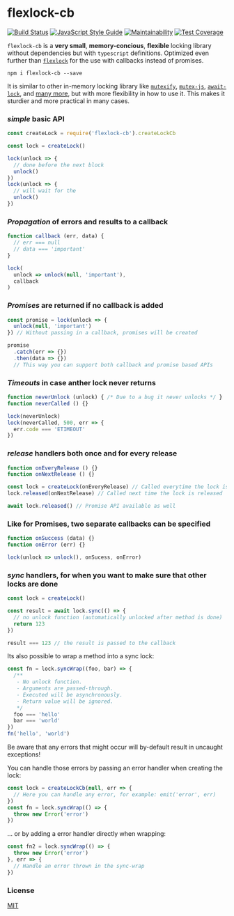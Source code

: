 # flexlock-cb

<a href="https://travis-ci.org/martinheidegger/flexlock-cb"><img src="https://travis-ci.org/martinheidegger/flexlock-cb.svg?branch=master" alt="Build Status"/></a>
[![JavaScript Style Guide](https://img.shields.io/badge/code_style-standard-brightgreen.svg)](https://standardjs.com)
[![Maintainability](https://api.codeclimate.com/v1/badges/0515ec5a0831b36b5992/maintainability)](https://codeclimate.com/github/martinheidegger/flexlock-cb/maintainability)
[![Test Coverage](https://api.codeclimate.com/v1/badges/0515ec5a0831b36b5992/test_coverage)](https://codeclimate.com/github/martinheidegger/flexlock-cb/test_coverage)

`flexlock-cb` is a **very small**, **memory-concious**, **flexible** locking library without
dependencies but with `typescript` definitions. Optimized even further than [`flexlock`](https://github.com/martinheidegger/flexlock) for the use with callbacks instead of promises.

`npm i flexlock-cb --save`

It is similar to other in-memory locking library like [`mutexify`](https://github.com/mafintosh/mutexify), [`mutex-js`](https://github.com/danielglennross/mutex-js), [`await-lock`](https://www.npmjs.com/package/await-lock), and [many more](https://www.npmjs.com/search?q=promise+lock), but with more flexibility in how
to use it. This makes it sturdier and more practical in many cases.


### _simple_ basic API

```javascript
const createLock = require('flexlock-cb').createLockCb

const lock = createLock()

lock(unlock => {
  // done before the next block
  unlock()
})
lock(unlock => {
  // will wait for the 
  unlock()
})
```

### _Propagation_ of errors and results to a callback

```javascript
function callback (err, data) {
  // err === null
  // data === 'important'
}

lock(
  unlock => unlock(null, 'important'),
  callback
)
```

### _Promises_ are returned if no callback is added

```javascript
const promise = lock(unlock => {
  unlock(null, 'important')
}) // Without passing in a callback, promises will be created

promise
  .catch(err => {})
  .then(data => {})
  // This way you can support both callback and promise based APIs
```

### _Timeouts_ in case anther lock never returns

```javascript
function neverUnlock (unlock) { /* Due to a bug it never unlocks */ }
function neverCalled () {}

lock(neverUnlock)
lock(neverCalled, 500, err => {
  err.code === 'ETIMEOUT'
})
```

### _release_ handlers both once and for every release

```javascript
function onEveryRelease () {}
function onNextRelease () {}

const lock = createLock(onEveryRelease) // Called everytime the lock is released
lock.released(onNextRelease) // Called next time the lock is released

await lock.released() // Promise API available as well
```

### Like for Promises, two separate callbacks can be specified

```javascript
function onSuccess (data) {}
function onError (err) {}

lock(unlock => unlock(), onSucess, onError)
```

### _sync_ handlers, for when you want to make sure that other locks are done

```javascript
const lock = createLock()

const result = await lock.sync(() => {
  // no unlock function (automatically unlocked after method is done)
  return 123
})

result === 123 // the result is passed to the callback
```

Its also possible to wrap a method into a sync lock:

```javascript
const fn = lock.syncWrap((foo, bar) => {
  /**
   - No unlock function.
   - Arguments are passed-through.
   - Executed will be asynchronously.
   - Return value will be ignored.
   */
  foo === 'hello'
  bar === 'world'
})
fn('hello', 'world')
```

Be aware that any errors that might occur will by-default result in uncaught
exceptions!

You can handle those errors by passing an error handler when creating the lock:

```javascript
const lock = createLockCb(null, err => {
  // Here you can handle any error, for example: emit('error', err)
})
const fn = lock.syncWrap(() => {
  throw new Error('error')
})
```

... or by adding a error handler directly when wrapping:

```javascript
const fn2 = lock.syncWrap(() => {
  throw new Error('error')
}, err => {
  // Handle an error thrown in the sync-wrap
})
```

### License

[MIT](./LICENSE)
